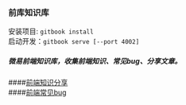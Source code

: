 ### 前库知识库

安装项目: `gitbook install`  
启动开发：`gitbook serve [--port 4002]`  

##### 微易前端知识库，收集前端知识、常见bug、分享文章。

####[前端知识分享]()  
####[前端常见bug](README.md)  
